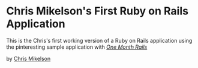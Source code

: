 # Chris Mikelson's First Ruby on Rails Application

This is the Chris's first working version of a Ruby on Rails application using the pinteresting sample application with [*One Month Rails*](http://onemonthrails.com)

by [Chris Mikelson](http://chrismikelson.com)
